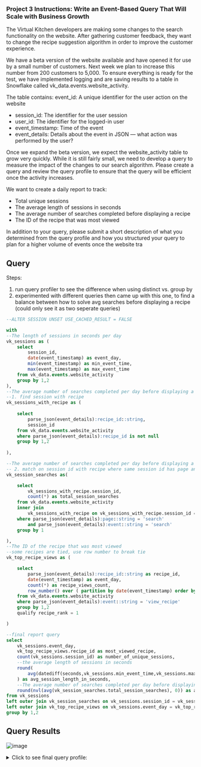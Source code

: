 ### Project 3 Instructions: Write an Event-Based Query That Will Scale with Business Growth

The Virtual Kitchen developers are making some changes to the search functionality on the website. After gathering customer feedback, they want to change the recipe suggestion algorithm in order to improve the customer experience.

We have a beta version of the website available and have opened it for use by a small number of customers. Next week we plan to increase this number from 200 customers to 5,000. To ensure everything is ready for the test, we have implemented logging and are saving results to a table in Snowflake called vk_data.events.website_activity.

The table contains: 
event_id: A unique identifier for the user action on the website
* session_id: The identifier for the user session
* user_id: The identifier for the logged-in user
* event_timestamp: Time of the event
* event_details: Details about the event in JSON — what action was performed by the user?

Once we expand the beta version, we expect the website_activity table to grow very quickly. While it is still fairly small, we need to develop a query to measure the impact of the changes to our search algorithm. Please create a query and review the query profile to ensure that the query will be efficient once the activity increases.

We want to create a daily report to track:

* Total unique sessions
* The average length of sessions in seconds
* The average number of searches completed before displaying a recipe 
* The ID of the recipe that was most viewed 

In addition to your query, please submit a short description of what you determined from the query profile and how you structured your query to plan for a higher volume of events once the website tra

## Query

Steps:
1. run query profiler to see the difference when using distinct vs. group by
2. experimented with different queries then came up with this one, to find a balance between how to solve avg searches before displaying a recipe (could only see it as two seperate queries)

``` sql
--ALTER SESSION UNSET USE_CACHED_RESULT = FALSE

with 
--The length of sessions in seconds per day
vk_sessions as (
	select 
        session_id, 
        date(event_timestamp) as event_day,
        min(event_timestamp) as min_event_time,
        max(event_timestamp) as max_event_time
	from vk_data.events.website_activity
	group by 1,2
),
--The average number of searches completed per day before displaying a recipe
--1. find session with recipe
vk_sessions_with_recipe as (
        
    select 
        parse_json(event_details):recipe_id::string, 
        session_id
    from vk_data.events.website_activity
    where parse_json(event_details):recipe_id is not null
    group by 1,2
        
),

--The average number of searches completed per day before displaying a recipe
-- 2. match on session id with recipe where same session id has page and event = search
vk_session_searches as(

    select 
        vk_sessions_with_recipe.session_id,
        count(*) as total_session_searches
    from vk_data.events.website_activity
    inner join
        vk_sessions_with_recipe on vk_sessions_with_recipe.session_id = vk_data.events.website_activity.session_id
    where parse_json(event_details):page::string = 'search'
        and parse_json(event_details):event::string = 'search'
    group by 1

),
--The ID of the recipe that was most viewed
--some recipes are tied, use row number to break tie
vk_top_recipe_views as (

    select 
        parse_json(event_details):recipe_id::string as recipe_id,
        date(event_timestamp) as event_day,
        count(*) as recipe_views_count,
        row_number() over ( partition by date(event_timestamp) order by recipe_views_count desc) as recipe_rank
    from vk_data.events.website_activity
    where parse_json(event_details):event::string = 'view_recipe'
    group by 1,2
    qualify recipe_rank = 1

)

--final report query
select 
    vk_sessions.event_day,
    vk_top_recipe_views.recipe_id as most_viewed_recipe,
    count(vk_sessions.session_id) as number_of_unique_sessions,
    --the average length of sessions in seconds
    round(
        avg(datediff(seconds,vk_sessions.min_event_time,vk_sessions.max_event_time))
    ) as avg_session_length_in_seconds,
    --The average number of searches completed per day before displaying a recipe
    round(nvl(avg(vk_session_searches.total_session_searches), 0)) as avg_num_searches_before_view_recipe
from vk_sessions
left outer join vk_session_searches on vk_sessions.session_id = vk_session_searches.session_id
left outer join vk_top_recipe_views on vk_sessions.event_day = vk_top_recipe_views.event_day
group by 1,2
```
## Query Results
![image](https://user-images.githubusercontent.com/8420258/219904907-96a3bb3f-525e-4b7b-b2ab-020d4d96cdd7.png)



<details>
    <summary>Click to see final query profile:</summary>

	
![image](https://user-images.githubusercontent.com/8420258/219983406-c72943ac-2df6-47ae-9555-490876890d17.png)

	
	code snippets
```sql
with vk_total_unique_sessions as (
select count(*)
from (select session_id
		from vk_data.events.website_activity
		group by 1)
)
```

select * from vk_total_unique_sessions
![image](https://user-images.githubusercontent.com/8420258/219759651-dc9b042b-6c6e-4601-9cc6-83320e67980c.png)



```sql
with vk_total_unique_sessions as (
	select count(distinct session_id)
	from vk_data.events.website_activity
)
select * from vk_total_unique_sessions
```

![image](https://user-images.githubusercontent.com/8420258/219760854-0f86d785-1db9-4e7f-a4bd-aa9185ff519b.png)
	
</details>	

